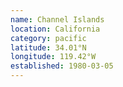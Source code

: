 ```yaml
---
name: Channel Islands
location: California
category: pacific
latitude: 34.01°N
longitude: 119.42°W
established: 1980-03-05
---
```

